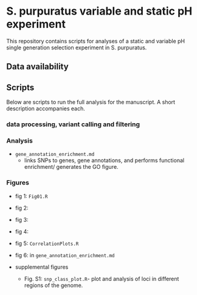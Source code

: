 # S. purpuratus variable and static pH experiment

This repository contains scripts for analyses of a static and variable pH single generation selection experiment in S. purpuratus. 

## Data availability

## Scripts

Below are scripts to run the full analysis for the manuscript. A short description accompanies each.

### data processing, variant calling and filtering

### Analysis

- `gene_annotation_enrichment.md`
  - links SNPs to genes, gene annotations, and performs functional enrichment/ generates the GO figure.
  

### Figures

- fig 1: `Fig01.R`
- fig 2:
- fig 3:
- fig 4:
- fig 5: `CorrelationPlots.R`
- fig 6: in `gene_annotation_enrichment.md`

- supplemental figures
  - Fig. S1: `snp_class_plot.R`- plot and analysis of loci in different regions of the genome.


